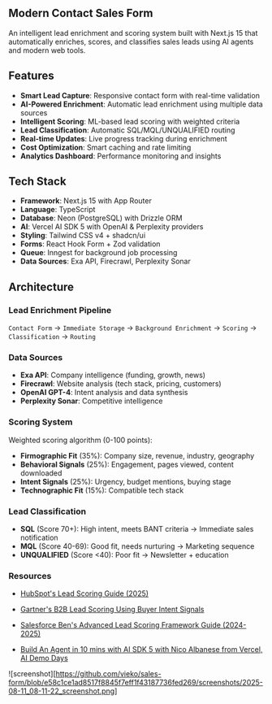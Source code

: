 ## Modern Contact Sales Form

An intelligent lead enrichment and scoring system built with Next.js 15 that
automatically enriches, scores, and classifies sales leads using AI agents and
modern web tools.

## Features

- **Smart Lead Capture**: Responsive contact form with real-time validation
- **AI-Powered Enrichment**: Automatic lead enrichment using multiple data
  sources
- **Intelligent Scoring**: ML-based lead scoring with weighted criteria
- **Lead Classification**: Automatic SQL/MQL/UNQUALIFIED routing
- **Real-time Updates**: Live progress tracking during enrichment
- **Cost Optimization**: Smart caching and rate limiting
- **Analytics Dashboard**: Performance monitoring and insights

## Tech Stack

- **Framework**: Next.js 15 with App Router
- **Language**: TypeScript
- **Database**: Neon (PostgreSQL) with Drizzle ORM
- **AI**: Vercel AI SDK 5 with OpenAI & Perplexity providers
- **Styling**: Tailwind CSS v4 + shadcn/ui
- **Forms**: React Hook Form + Zod validation
- **Queue**: Inngest for background job processing
- **Data Sources**: Exa API, Firecrawl, Perplexity Sonar

## Architecture

### Lead Enrichment Pipeline

`Contact Form` → `Immediate Storage` → `Background Enrichment` → `Scoring` →
`Classification` → `Routing`

### Data Sources

- **Exa API**: Company intelligence (funding, growth, news)
- **Firecrawl**: Website analysis (tech stack, pricing, customers)
- **OpenAI GPT-4**: Intent analysis and data synthesis
- **Perplexity Sonar**: Competitive intelligence

### Scoring System

Weighted scoring algorithm (0-100 points):

- **Firmographic Fit** (35%): Company size, revenue, industry, geography
- **Behavioral Signals** (25%): Engagement, pages viewed, content downloaded
- **Intent Signals** (25%): Urgency, budget mentions, buying stage
- **Technographic Fit** (15%): Compatible tech stack

### Lead Classification

- **SQL** (Score 70+): High intent, meets BANT criteria → Immediate sales
  notification
- **MQL** (Score 40-69): Good fit, needs nurturing → Marketing sequence
- **UNQUALIFIED** (Score <40): Poor fit → Newsletter + education

### Resources

- [HubSpot's Lead Scoring Guide (2025)](https://blog.hubspot.com/marketing/lead-scoring-instructions)

- [Gartner's B2B Lead Scoring Using Buyer Intent Signals](https://www.gartner.com/en/digital-markets/insights/lead-scoring-intent-signals)

- [Salesforce Ben's Advanced Lead Scoring Framework Guide (2024-2025)](https://www.salesforceben.com/advance-your-salesforce-lead-scoring-framework-in-2024/)

- [Build An Agent in 10 mins with AI SDK 5 with Nico Albanese from Vercel, AI Demo Days](https://www.youtube.com/watch?v=TjAbtsPC-Sw)

![screenshot][https://github.com/vieko/sales-form/blob/e58c1ce1ad8517f8845f7eff1f43187736fed269/screenshots/2025-08-11_08-11-22_screenshot.png]
